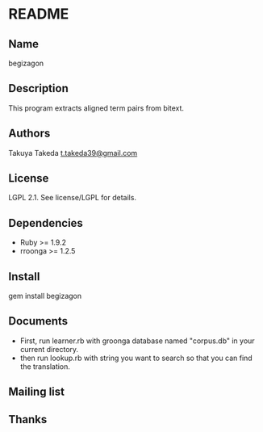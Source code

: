 README
======

Name
----

begizagon

Description
-----------

This program extracts aligned term pairs from bitext.

Authors
-------

Takuya Takeda <t.takeda39@gmail.com>

License
-------

LGPL 2.1. See license/LGPL for details.

Dependencies
------------

  * Ruby >= 1.9.2
  * rroonga >= 1.2.5

Install
-------

  gem install begizagon


Documents
---------

  * First, run learner.rb with groonga database named "corpus.db" in your current directory.
  * then run lookup.rb with string you want to search so that you can find the translation.


Mailing list
------------



Thanks
------






